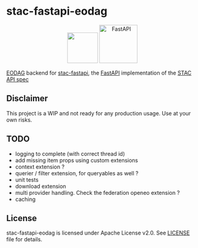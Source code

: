 # stac-fastapi-eodag

<p align="center">
  <img src="https://eodag.readthedocs.io/en/latest/_static/eodag_bycs.png" height=80 />
  <img src="https://fastapi.tiangolo.com/img/logo-margin/logo-teal.png" alt="FastAPI" height=100 />
</p>


[EODAG](https://github.com/CS-SI/eodag) backend for [stac-fastapi](https://github.com/stac-utils/stac-fastapi), the [FastAPI](https://fastapi.tiangolo.com/) implementation of the [STAC API spec](https://github.com/radiantearth/stac-api-spec)


## Disclaimer

This project is a WIP and not ready for any production usage. Use at your own risks.

## TODO

- logging to complete (with correct thread id)
- add missing item props using custom extensions
- context extension ?
- querier / filter extension, for queryables as well ?
- unit tests
- download extension
- multi provider handling. Check the federation openeo extension ?
- caching

## License

stac-fastapi-eodag is licensed under Apache License v2.0.
See [LICENSE](LICENSE) file for details.
